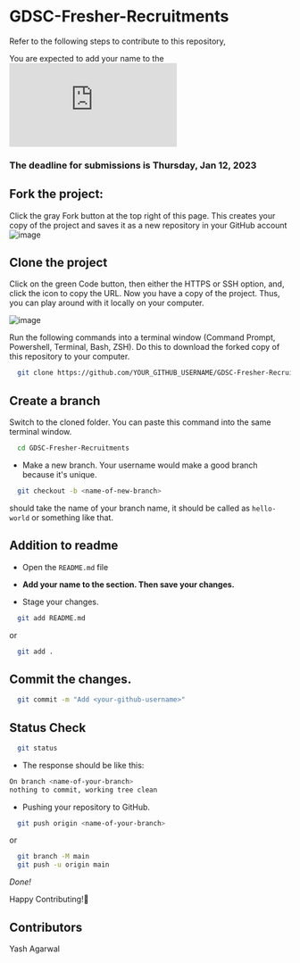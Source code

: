 # GDSC-Fresher-Recruitments

Refer to the following steps to contribute to this repository,

You are expected to add your name to the ![Contributors](https://github.com/dscvitc/GDSC-Fresher-Recruitments/blob/main/README.md#contributors)

### The deadline for submissions is Thursday, Jan 12, 2023


## Fork the project:
 Click the gray Fork button at the top right of this page. This creates your copy of the project and saves it as a new repository in your GitHub account
![image](https://user-images.githubusercontent.com/67182544/211362957-0c005848-c944-4743-bfcc-f9d1f275059e.png)

## Clone the project
Click on the green Code button, then either the HTTPS or SSH option, and, click the icon to copy the URL. Now you have a copy of the project. Thus, you can play around with it locally on your computer.

![image](https://user-images.githubusercontent.com/67182544/211363625-eb119698-4a51-4604-8ec6-ea78879d353b.png)


Run the following commands into a terminal window (Command Prompt, Powershell, Terminal, Bash, ZSH). Do this to download the forked copy of this repository to your computer.

```bash
  git clone https://github.com/YOUR_GITHUB_USERNAME/GDSC-Fresher-Recruitments.git
```
## Create a branch

Switch to the cloned folder. You can paste this command into the same terminal window.

```bash
  cd GDSC-Fresher-Recruitments
```

- Make a new branch. Your username would make a good branch because it's unique.

```bash
  git checkout -b <name-of-new-branch>
```
*<name-of-new-branch>* should take the name of your branch name,  it should be called as `hello-world` or something like that.

## Addition to readme

- Open the `README.md` file

- **Add your name to the section. Then save your changes.**

- Stage your changes.

```bash
  git add README.md
```

or

```bash
  git add .
```

## Commit the changes.

```bash
  git commit -m "Add <your-github-username>"
```

## Status Check

```bash
  git status
```

- The response should be like this:

```bash
On branch <name-of-your-branch>
nothing to commit, working tree clean
```

- Pushing your repository to GitHub.

```bash
  git push origin <name-of-your-branch>
```

or

```bash
  git branch -M main
  git push -u origin main
```
*Done!*

Happy Contributing!🥳

## Contributors
Yash Agarwal

